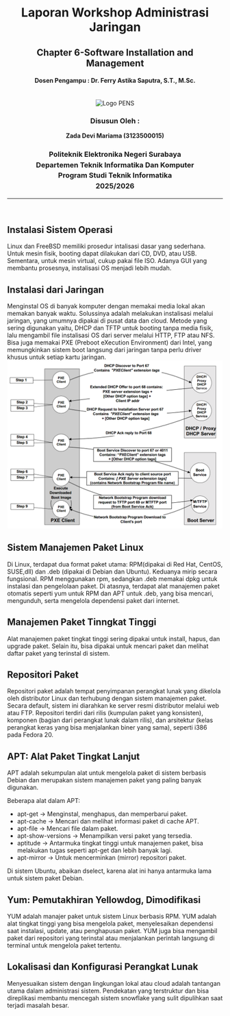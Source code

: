 <div align="center">
  <h1 style="text-align: center;font-weight: bold">Laporan Workshop Administrasi Jaringan<br></h1>
  <h2 style="text-align: center;">Chapter 6-Software Installation and Management<br></h2>
  <h4 style="text-align: center;">Dosen Pengampu : Dr. Ferry Astika Saputra, S.T., M.Sc.</h4>
</div>
<br />
<div align="center">
  <img src="https://i.ibb.co/DC3QHnM/logo-pens.png" alt="Logo PENS">
  <h3 style="text-align: center;">Disusun Oleh :</h3>
  <p style="text-align: center;">
  <strong>Zada Devi Mariama (3123500015)</strong>
  </p>

<h3 style="text-align: center;line-height: 1.5">Politeknik Elektronika Negeri Surabaya<br>Departemen Teknik Informatika Dan Komputer<br>Program Studi Teknik Informatika<br>2025/2026</h3>
  <hr>
</div>
<br>

## Instalasi Sistem Operasi
   
Linux dan FreeBSD memiliki prosedur intalisasi dasar yang sederhana. Untuk mesin fisik, booting dapat dilakukan dari CD, DVD, atau USB. Sementara, untuk mesin virtual, cukup pakai file ISO. Adanya GUI yang membantu prosesnya, instalisasi OS menjadi lebih mudah.

## Instalasi dari Jaringan
    
Menginstal OS di banyak komputer dengan memakai media lokal akan memakan banyak waktu. Solussinya adalah melakukan instalisasi melalui jaringan, yang umumnya dipakai di pusat data dan cloud. Metode yang sering digunakan yaitu, DHCP dan TFTP untuk booting tanpa media fisik, lalu mengambil file instalisasi OS dari server melalui HTTP, FTP atau NFS. Bisa juga memakai PXE (Preboot eXecution Environment) dari Intel, yang memungkinkan sistem boot langsung dari jaringan tanpa perlu driver khusus untuk setiap kartu jaringan. 
![img](/assets/week-2/ch6.png)

## Sistem Manajemen Paket Linux
Di Linux, terdapat dua format paket utama: RPM(dipakai di Red Hat, CentOS, SUSE,dll) dan .deb (dipakai di Debian dan Ubuntu). Keduanya mirip secara fungsional. RPM menggunakan rpm, sedangkan .deb memakai dpkg untuk instalasi dan pengelolaan paket. Di atasnya, terdapat alat manajemen paket otomatis seperti yum untuk RPM dan APT untuk .deb, yang bisa mencari, mengunduh, serta mengelola dependensi paket dari internet.

## Manajemen Paket Tinngkat Tinggi
    
Alat manajemen paket tingkat tinggi sering dipakai untuk install, hapus, dan upgrade paket. Selain itu, bisa dipakai untuk  mencari paket dan melihat daftar paket yang terinstal di sistem.

## Repositori Paket
    
Repositori paket adalah tempat penyimpanan perangkat lunak yang dikelola oleh distributor Linux dan terhubung dengan sistem manajemen paket. Secara default, sistem ini diarahkan ke server resmi distributor melalui web atau FTP. Repositori terdiri dari rilis (kumpulan paket yang konsisten), komponen (bagian dari perangkat lunak dalam rilis), dan arsitektur (kelas perangkat keras yang bisa menjalankan biner yang sama), seperti i386 pada Fedora 20.

## APT: Alat Paket Tingkat Lanjut
    
APT adalah sekumpulan alat untuk mengelola paket di sistem berbasis Debian dan merupakan sistem manajemen paket yang paling banyak digunakan.

Beberapa alat dalam APT:
        
- apt-get → Menginstal, menghapus, dan memperbarui paket.
- apt-cache → Mencari dan melihat informasi paket di cache APT.
- apt-file → Mencari file dalam paket.
- apt-show-versions → Menampilkan versi paket yang tersedia.
- aptitude → Antarmuka tingkat tinggi untuk manajemen paket, bisa melakukan tugas seperti apt-get dan lebih banyak lagi.
- apt-mirror → Untuk mencerminkan (mirror) repositori paket.
    
Di sistem Ubuntu, abaikan dselect, karena alat ini hanya antarmuka lama untuk sistem paket Debian.

## Yum: Pemutakhiran Yellowdog, Dimodifikasi

YUM adalah manajer paket untuk sistem Linux berbasis RPM. YUM adalah alat tingkat tinggi yang bisa mengelola paket, menyelesaikan dependensi saat instalasi, update, atau penghapusan paket. YUM juga bisa mengambil paket dari repositori yang terinstal atau menjalankan perintah langsung di terminal untuk mengelola paket tertentu.

## Lokalisasi dan Konfigurasi Perangkat Lunak
    
Menyesuaikan sistem dengan lingkungan lokal atau cloud adalah tantangan utama dalam administrasi sistem. Pendekatan yang terstruktur dan bisa direplikasi membantu mencegah sistem snowflake yang sulit dipulihkan saat terjadi masalah besar.